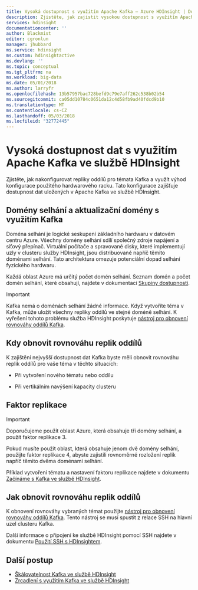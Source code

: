 ```yaml
---
title: Vysoká dostupnost s využitím Apache Kafka – Azure HDInsight | Dokumentace Microsoftu
description: Zjistěte, jak zajistit vysokou dostupnost s využitím Apache Kafka ve službě Azure HDInsight. Naučte se obnovit rovnováhu replik oddílů v Kafka, aby byly v různých doménách selhání v rámci oblasti Azure, která obsahuje HDInsight.
services: hdinsight
documentationcenter: ''
author: Blackmist
editor: cgronlun
manager: jhubbard
ms.service: hdinsight
ms.custom: hdinsightactive
ms.devlang: ''
ms.topic: conceptual
ms.tgt_pltfrm: na
ms.workload: big-data
ms.date: 05/01/2018
ms.author: larryfr
ms.openlocfilehash: 13b57957bac728befd9c79e7aff262c538b02b54
ms.sourcegitcommit: ca05dd10784c0651da12c4d58fb9ad40fdcd9b10
ms.translationtype: MT
ms.contentlocale: cs-CZ
ms.lasthandoff: 05/03/2018
ms.locfileid: "32772445"
---
```

# <a name="high-availability-of-your-data-with-apache-kafka-on-hdinsight"></a>Vysoká dostupnost dat s využitím Apache Kafka ve službě HDInsight

Zjistěte, jak nakonfigurovat repliky oddílů pro témata Kafka a využít výhod konfigurace použitého hardwarového racku. Tato konfigurace zajišťuje dostupnost dat uložených v Apache Kafka ve službě HDInsight.

## <a name="fault-and-update-domains-with-kafka"></a>Domény selhání a aktualizační domény s využitím Kafka

Doména selhání je logické seskupení základního hardwaru v datovém centru Azure. Všechny domény selhání sdílí společný zdroje napájení a síťový přepínač. Virtuální počítače a spravované disky, které implementují uzly v clusteru služby HDInsight, jsou distribuované napříč těmito doménami selhání. Tato architektura omezuje potenciální dopad selhání fyzického hardwaru.

Každá oblast Azure má určitý počet domén selhání. Seznam domén a počet domén selhání, které obsahují, najdete v dokumentaci [Skupiny dostupnosti](../../virtual-machines/windows/regions-and-availability.md#availability-sets).

> [!IMPORTANT]
> Kafka nemá o doménách selhání žádné informace. Když vytvoříte téma v Kafka, může uložit všechny repliky oddílů ve stejné doméně selhání. K vyřešení tohoto problému služba HDInsight poskytuje [nástroj pro obnovení rovnováhy oddílů Kafka](https://github.com/hdinsight/hdinsight-kafka-tools).

## <a name="when-to-rebalance-partition-replicas"></a>Kdy obnovit rovnováhu replik oddílů

K zajištění nejvyšší dostupnost dat Kafka byste měli obnovit rovnováhu replik oddílů pro vaše téma v těchto situacích:

* Při vytvoření nového tématu nebo oddílu

* Při vertikálním navýšení kapacity clusteru

## <a name="replication-factor"></a>Faktor replikace

> [!IMPORTANT]
> Doporučujeme použít oblast Azure, která obsahuje tři domény selhání, a použít faktor replikace 3.

Pokud musíte použít oblast, která obsahuje jenom dvě domény selhání, použijte faktor replikace 4, abyste zajistili rovnoměrné rozložení replik napříč těmito dvěma doménami selhání.

Příklad vytvoření tématu a nastavení faktoru replikace najdete v dokumentu [Začínáme s Kafka ve službě HDInsight](apache-kafka-get-started.md).

## <a name="how-to-rebalance-partition-replicas"></a>Jak obnovit rovnováhu replik oddílů

K obnovení rovnováhy vybraných témat použijte [nástroj pro obnovení rovnováhy oddílů Kafka](https://github.com/hdinsight/hdinsight-kafka-tools). Tento nástroj se musí spustit z relace SSH na hlavní uzel clusteru Kafka.

Další informace o připojení ke službě HDInsight pomocí SSH najdete v dokumentu [Použití SSH s HDInsightem](../hdinsight-hadoop-linux-use-ssh-unix.md).

## <a name="next-steps"></a>Další postup

* [Škálovatelnost Kafka ve službě HDInsight](apache-kafka-scalability.md)
* [Zrcadlení s využitím Kafka ve službě HDInsight](apache-kafka-mirroring.md)